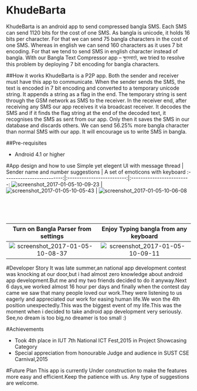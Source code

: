 # KhudeBarta
KhudeBarta is an android app to send compressed bangla SMS. Each SMS can send 1120 bits for the cost of one SMS. As bangla is unicode, it holds 16 bits per character. For that we can send 75 bangla characters in the cost of one SMS. Whereas in english we can send 160 characters as it uses 7 bit encoding. For that we tend to send SMS in english character instead of bangla. With our Bangla Text Compressor app – ক্ষুদেবার্তা, we tried to resolve this problem by deploying 7 bit encoding for bangla characters. 

##How it works
KhudeBarta is a P2P app. Both the sender and receiver must have this app to communicate. When the sender sends the SMS, the text is encoded in 7 bit encoding and converted to a temporary unicode string. It appends a string as a flag in the end. The temporary string is sent through the GSM network as SMS to the receiver. In the receiver end, after receiving any SMS our app receives it via broadcast receiver. It decodes the SMS and if it finds the flag string at the end of the decoded text, it recognises the SMS as sent from our app. Only then it saves the SMS in our database and discards others. We can send 56.25% more bangla character than normal SMS with our app. It will encourage us to write SMS in bangla.

##Pre-requisites
* Android 4.1 or higher

#App design and how to use
Simple yet elegent UI with message thread    |  Sender name and number suggestions    | A set of emoticons with keyboard
:-------------------------:|:-------------------------:|:-------------------------:
![screenshot_2017-01-05-10-09-23](https://cloud.githubusercontent.com/assets/13817511/21696155/ee3af9c4-d3b6-11e6-9709-f985031d142e.jpeg)  |  ![screenshot_2017-01-05-10-05-43](https://cloud.githubusercontent.com/assets/13817511/21696152/ee37f094-d3b6-11e6-90b3-0ba924a15a8f.jpeg)    |    ![screenshot_2017-01-05-10-06-08](https://cloud.githubusercontent.com/assets/13817511/21696509/9794f320-d3b8-11e6-93e0-9d3470013d96.jpeg)


</br>
</br>
</br>


Turn on Bangla Parser from settings    |  Enjoy Typing bangla from any keyboard
:-------------------------:|:-------------------------:
![screenshot_2017-01-05-10-08-37](https://cloud.githubusercontent.com/assets/13817511/21696154/ee394e1c-d3b6-11e6-9420-b80625deee24.jpeg)  | ![screenshot_2017-01-05-10-09-11](https://cloud.githubusercontent.com/assets/13817511/21696153/ee387302-d3b6-11e6-8df4-8ec2805686aa.jpeg)


#Developer Story
It was late summer,an national app development contest was knocking at our door,but i had almost zero knowledge about android app development.But me and my two friends decided to do it anyway.Next 6 days,we worked almost 16 hour per days and finally when the contest day came we saw that many people loved our work.They were listening to us eagerly and appreciated our work for easing human life.We won the 4th position unexpectedly.This was the biggest event of my life.This was the moment when i decided to take android app development very seriously. See,no dream is too big,no dreamer is too small :)

#Achievements
* Took 4th place in IUT 7th National ICT Fest,2015 in Project Showcasing Category
* Special appreciation from honourable Judge and audience in SUST CSE Carnival,2015


#Future Plan
 This app is currently Under construction to make the features more easy and efficient.Keep the patience with us.
 Any type of suggestions are welcome.
